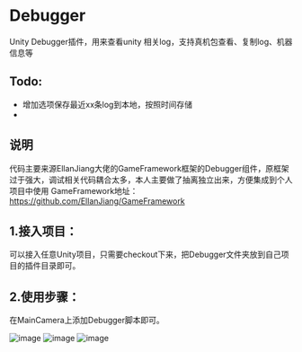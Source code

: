 # Debugger
Unity Debugger插件，用来查看unity 相关log，支持真机包查看、复制log、机器信息等

## Todo:
  - 增加选项保存最近xx条log到本地，按照时间存储
  - 
## 说明
代码主要来源EllanJiang大佬的GameFramework框架的Debugger组件，原框架过于强大，调试相关代码耦合太多，本人主要做了抽离独立出来，方便集成到个人项目中使用
GameFramework地址：https://github.com/EllanJiang/GameFramework

## 1.接入项目：
可以接入任意Unity项目，只需要checkout下来，把Debugger文件夹放到自己项目的插件目录即可。
## 2.使用步骤：
在MainCamera上添加Debugger脚本即可。

![image](https://user-images.githubusercontent.com/8274346/148175202-f4e72854-3761-4b39-becd-9866e6b2f08e.png)
![image](https://user-images.githubusercontent.com/8274346/148175237-e90d459d-49aa-4a23-9919-3fc3451aab08.png)
![image](https://user-images.githubusercontent.com/8274346/148175265-aba33ffc-1936-499a-bf6e-d8beb2a6cde2.png)
